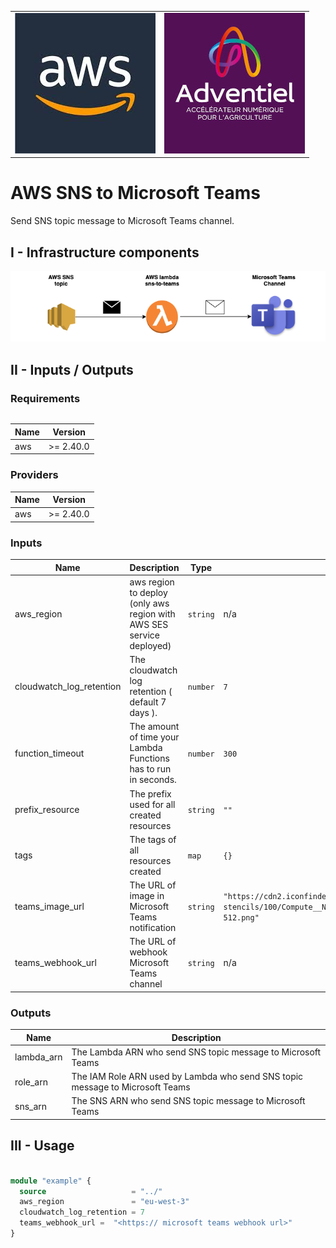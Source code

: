 <table>
  <tr>
    <td style="text-align: center; vertical-align: middle;"><img src="_docs/logo_aws.jpg"/></td>
    <td style="text-align: center; vertical-align: middle;"><img src="_docs/logo_adv.jpg"/></td>
  </tr>
<table>

# AWS SNS to Microsoft Teams

Send SNS topic message to Microsoft Teams channel.

## I - Infrastructure components

![alt text](_docs/diagram.png)

## II - Inputs / Outputs

### Requirements

| Name | Version |
|------|---------|
| aws | >= 2.40.0 |

### Providers

| Name | Version |
|------|---------|
| aws | >= 2.40.0 |

### Inputs

| Name | Description | Type | Default | Required |
|------|-------------|------|---------|:--------:|
| aws\_region | aws region to deploy (only aws region with AWS SES service deployed) | `string` | n/a | yes |
| cloudwatch\_log\_retention | The cloudwatch log retention ( default 7 days ). | `number` | `7` | no |
| function\_timeout | The amount of time your Lambda Functions has to run in seconds. | `number` | `300` | no |
| prefix\_resource | The prefix used for all created resources | `string` | `""` | no |
| tags | The tags of all resources created | `map` | `{}` | no |
| teams\_image\_url | The URL of image in Microsoft Teams notification | `string` | `"https://cdn2.iconfinder.com/data/icons/amazon-aws-stencils/100/Compute__Networking_copy_Amazon_VPC_Internet_Gateway-512.png"` | no |
| teams\_webhook\_url | The URL of webhook Microsoft Teams channel | `string` | n/a | yes |

### Outputs

| Name | Description |
|------|-------------|
| lambda\_arn | The Lambda ARN who send SNS topic message to Microsoft Teams |
| role\_arn | The IAM Role ARN used by Lambda who send SNS topic message to Microsoft Teams |
| sns\_arn | The SNS ARN who send SNS topic message to Microsoft Teams |

## III - Usage

```terraform

module "example" {
  source                   = "../"
  aws_region               = "eu-west-3"
  cloudwatch_log_retention = 7
  teams_webhook_url =  "<https:// microsoft teams webhook url>"
}

```
